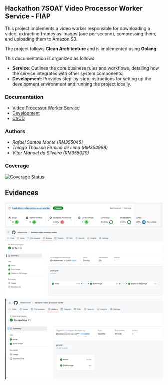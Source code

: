 ## Hackathon 7SOAT Video Processor Worker Service - FIAP

This project implements a video worker responsible for downloading a video, extracting frames as images (one per second), compressing them, and uploading them to Amazon S3.

The project follows **Clean Architecture** and is implemented using **Golang**.

This documentation is organized as follows:

- **Service**: Outlines the core business rules and workflows, detailing how the service integrates with other system components.
- **Development**: Provides step-by-step instructions for setting up the development environment and running the project locally.

### Documentation

- [Video Processor Worker Service](docs/service.md)
- [Development](docs/development.md)
- [CI/CD](docs/ci-cd.md)
### Authors

- _Rafael Santos Monte (RM355045)_
- _Thiago Thalison Firmino de Lima (RM354998)_
- _Vitor Manoel da Silveira (RM355029)_

### Coverage

[![Coverage Status](https://coveralls.io/repos/github/rafaelsmonte/hackaton-video-processor-worker/badge.svg?branch=main)](https://coveralls.io/github/rafaelsmonte/hackaton-video-processor-worker?branch=main)

## Evidences


![Coverage](docs/evidences/video-processor-worker-coverage.png)
![Sucessful pipeline on push](docs/evidences/video-processor-worker-pipeline.png)
![Sucessful pipeline on pr](docs/evidences/video-processor-worker-pipeline-pr.png)


